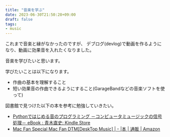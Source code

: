```yaml
---
title: "音楽を学ぶ"
date: 2023-06-30T21:50:28+09:00
draft: false
tags:
- music
---
```


これまで音楽と縁がなかったのですが、
デブログ(devlog)で動画を作るようになり、動画に効果音を入れたくなりました。

音楽を学びたいと思います。

<!--more-->

学びたいことは以下になります。

- 作曲の基本を理解すること
- 短い効果音の作曲できるようにすること(GarageBandなどの音楽ソフトを使って)

図書館で見つけた以下の本を参考に勉強していきたい。

- [Pythonではじめる音のプログラミング －コンピュータミュージックの信号処理－ eBook : 青木直史: Kindle Store](https://www.amazon.co.jp/Python%E3%81%A7%E3%81%AF%E3%81%98%E3%82%81%E3%82%8B%E9%9F%B3%E3%81%AE%E3%83%97%E3%83%AD%E3%82%B0%E3%83%A9%E3%83%9F%E3%83%B3%E3%82%B0-%EF%BC%8D%E3%82%B3%E3%83%B3%E3%83%94%E3%83%A5%E3%83%BC%E3%82%BF%E3%83%9F%E3%83%A5%E3%83%BC%E3%82%B8%E3%83%83%E3%82%AF%E3%81%AE%E4%BF%A1%E5%8F%B7%E5%87%A6%E7%90%86%EF%BC%8D-%E9%9D%92%E6%9C%A8%E7%9B%B4%E5%8F%B2-ebook/dp/B0BFZNHS2R/ref=tmm_kin_swatch_0?_encoding=UTF8&qid=&sr=)
- [Mac Fan Special Mac Fan DTM[DeskTop Music] | - |本 | 通販 | Amazon](https://www.amazon.co.jp/Mac-Fan-Special-DeskTop-Music/dp/4839976333/ref=sr_1_2?__mk_ja_JP=%E3%82%AB%E3%82%BF%E3%82%AB%E3%83%8A&crid=1D22URHNDMG42&keywords=mac+fan+dtm&qid=1688129653&s=books&sprefix=mac+fan+dtm+%2Cstripbooks%2C182&sr=1-2)
